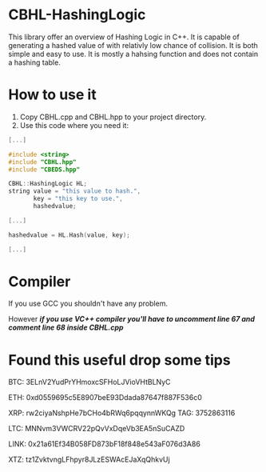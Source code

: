 # CBHL-HashingLogic
This library offer an overview of Hashing Logic in C++. It is capable of generating a hashed value of with relativly low chance of collision. It is both simple and easy to use. It is mostly a hahsing function and does not contain a hashing table.

# How to use it
1. Copy CBHL.cpp and CBHL.hpp to your project directory.
2. Use this code where you need it:
```c++
[...]

#include <string>
#include "CBHL.hpp"
#include "CBEDS.hpp"

CBHL::HashingLogic HL;
string value = "this value to hash.", 
       key = "this key to use.", 
       hashedvalue;

[...]

hashedvalue = HL.Hash(value, key);  

[...]
```

# Compiler
If you use GCC you shouldn't have any problem. 

However ***if you use VC++ compiler you'll have to uncomment line 67 and comment line 68 inside CBHL.cpp***

# Found this useful drop some tips
BTC: 3ELnV2YudPrYHmoxcSFHoLJVioVHtBLNyC

ETH: 0xd0559695c5E8907beE93Ddada87647f887F536c0

XRP: rw2ciyaNshpHe7bCHo4bRWq6pqqynnWKQg TAG: 3752863116

LTC: MNNvm3VWCRV22pQvVxDqeVb3EA5nSuCAZD

LINK: 0x21a61Ef34B058FD873bF18f848e543aF076d3A86

XTZ: tz1ZvktvngLFhpyr8JLzESWAcEJaXqQhkvUj
